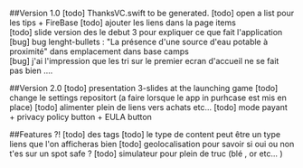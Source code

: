 ##Version 1.0 
[todo] ThanksVC.swift to be generated.
[todo] open a list pour les tips + FireBase 
[todo] ajouter les liens dans la page items  
[todo] slide version des le debut 3 pour expliquer ce que fait l'application
[bug] bug lenght-bullets : "La présence d'une source d'eau potable à proximité" dans emplacement dans base camps  
[bug] j'ai l'impression que les tri sur le premier ecran d'accueil ne se fait pas bien .... 

##Version 2.0
[todo] presentation 3-slides at the launching game
[todo] change le settings repositort (a faire lorsque le app in purhcase est mis en place)
[todo] alimenter plein de liens vers achats etc...
[todo] mode payant + privacy policy button + EULA button

##Features ?! 
[todo] des tags
[todo] le type de content peut être un type liens que l'on afficheras bien
[todo] geolocalisation pour savoir si oui ou non t'es sur un spot safe ? 
[todo] simulateur pour plein de truc (blé , or etc... )
 
